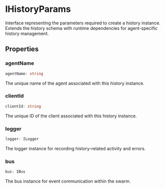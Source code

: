 # IHistoryParams

Interface representing the parameters required to create a history instance.
Extends the history schema with runtime dependencies for agent-specific history management.

## Properties

### agentName

```ts
agentName: string
```

The unique name of the agent associated with this history instance.

### clientId

```ts
clientId: string
```

The unique ID of the client associated with this history instance.

### logger

```ts
logger: ILogger
```

The logger instance for recording history-related activity and errors.

### bus

```ts
bus: IBus
```

The bus instance for event communication within the swarm.
